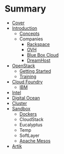 # Summary

* [Cover](README.md)
* [Introduction](documentation/Introduction.md)
   * [Concepts](documentation/Concepts.md)
   * Companies
       * [Rackspace](documentation/Rackspace.md)
       * [OVH](documentation/Ovh.md)
       * [Blue Box Cloud](documentation/BlueBoxCloud.md)
       * [DreamHost](documentation/DreamHost.md)
* [OpenStack](documentation/OpenStack.md)
   * [Getting Started](documentation/OpenStackGettingStarted.md)
   * [Training](documentation/OpenStackTraining.md)
* [Cloud Foundry](documentation/CloudFoundry.md)
   * [IBM](documentation/Ibm.md)
* [Intel](documentation/Intel.md)
* [Digital Ocean](documentation/DigitalOcean.md)
* [Cluster](documentation/Cluster.md)
* [Sandbox](documentation/Sandbox.md)
   * [Dockers](documentation/Docker.md)
   * CloudStack
   * Eucalyptus
   * Temp
   * SoftLayer
   * [Apache Mesos](documentation/ApacheMesos.md)
* [Artik](documentation/Artik.md)

